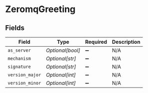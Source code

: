 # ZeromqGreeting


## Fields

| Field              | Type               | Required           | Description        |
| ------------------ | ------------------ | ------------------ | ------------------ |
| `as_server`        | *Optional[bool]*   | :heavy_minus_sign: | N/A                |
| `mechanism`        | *Optional[str]*    | :heavy_minus_sign: | N/A                |
| `signature`        | *Optional[str]*    | :heavy_minus_sign: | N/A                |
| `version_major`    | *Optional[int]*    | :heavy_minus_sign: | N/A                |
| `version_minor`    | *Optional[int]*    | :heavy_minus_sign: | N/A                |